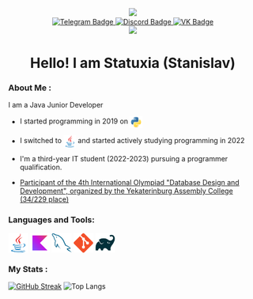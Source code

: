 <div id="header" align="center">
  <img src="https://user-images.githubusercontent.com/60938251/229305172-875d2e1e-49d9-46ff-a6c7-215820479b87.gif" width="100"/>
</div>

<div id="badges" align="center">
    <a href="https://t.me/statuxia">
    <img src="https://shields.io/badge/@Statuxia-blue?style=for-the-badge&logo=telegram&logoColor=white" alt="Telegram Badge"/>
    </a>
    <!-- Добавлен никнейм вместо ID, потому что без общих серверов профиль не находится. -->
    <a href="https://discordapp.com/users/Statuxia#9383"> 
    <img src="https://shields.io/badge/Statuxia%239383-darkblue?style=for-the-badge&logo=discord&logoColor=white" alt="Discord Badge"/>
    </a>
    <a href="https://vk.com/istatuxia">
    <img src="https://shields.io/badge/istatuxia-blue?style=for-the-badge&logo=vk&logoColor=white" alt="VK Badge"/>
    </a>
</div>

<div id="stats" align="center">
    <img src="https://komarev.com/ghpvc/?username=statuxia&style=flat-square&color=blue">
</div>

<h1 align="center">
  Hello! I am Statuxia (Stanislav)
</h1>

### About Me :
I am a Java Junior Developer

- I started programming in 2019 on <img src="https://raw.githubusercontent.com/devicons/devicon/1119b9f84c0290e0f0b38982099a2bd027a48bf1/icons/python/python-original.svg" title="Java" alt="python" width="25" height="25" align="center"/>


- I switched to <img src="https://raw.githubusercontent.com/devicons/devicon/1119b9f84c0290e0f0b38982099a2bd027a48bf1/icons/java/java-original.svg" title="Java" alt="python" width="25" height="25" align="center"/> and started actively studying programming in 2022


- I'm a third-year IT student (2022-2023) pursuing a programmer qualification.

- <a href="http://xn--d1abafrgaft.xn--p1ai/news.php?id=255">Participant of the 4th International Olympiad "Database Design and Development", organized by the Yekaterinburg Assembly College (34/229 place)</a>

### Languages and Tools:
<div>
<img src="https://raw.githubusercontent.com/devicons/devicon/1119b9f84c0290e0f0b38982099a2bd027a48bf1/icons/java/java-original.svg" title="java" alt="java" width="40" height="40" align="center">
<img src="https://raw.githubusercontent.com/devicons/devicon/1119b9f84c0290e0f0b38982099a2bd027a48bf1/icons/kotlin/kotlin-original.svg" title="kotlin" alt="kotlin" width="40" height="40" align="center">
<img src="https://raw.githubusercontent.com/devicons/devicon/1119b9f84c0290e0f0b38982099a2bd027a48bf1/icons/mysql/mysql-original.svg" title="mysql" alt="mysql" width="40" height="40" align="center">
<img src="https://raw.githubusercontent.com/devicons/devicon/1119b9f84c0290e0f0b38982099a2bd027a48bf1/icons/git/git-original.svg" title="git" alt="git" width="40" height="40" align="center">
<img src="https://raw.githubusercontent.com/devicons/devicon/1119b9f84c0290e0f0b38982099a2bd027a48bf1/icons/gradle/gradle-plain.svg" title="gradle" alt="gradle" width="40" height="40" align="center">
</div>

### My Stats :
[![GitHub Streak](http://github-readme-streak-stats.herokuapp.com?user=statuxia&theme=dark&background=000000)](https://git.io/streak-stats)
![Top Langs](https://github-readme-stats.vercel.app/api/top-langs/?username=statuxia&layout=compact&theme=vision-friendly-dark)
